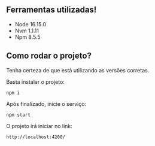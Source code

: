 ## Ferramentas utilizadas!

- Node 16.15.0
- Nvm 1.1.11
- Npm 8.5.5


## Como rodar o projeto?
Tenha certeza de que está utilizando as versões corretas.

Basta instalar o projeto:

    npm i

Após finalizado, inicie o serviço:

    npm start

O projeto irá iniciar no link:

    http://localhost:4200/

